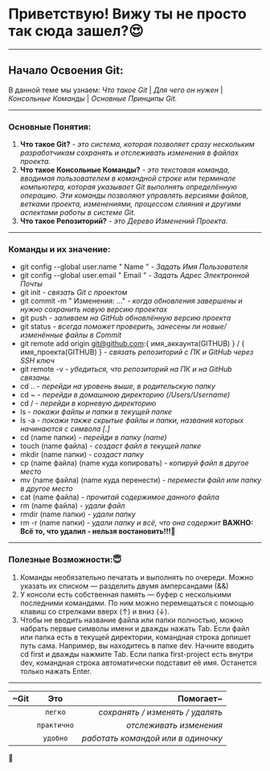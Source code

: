 # **Приветствую! Вижу ты не просто так сюда зашел?**😍

----

## **Начало Освоения Git:**
В данной теме мы узнаем: *Что такое Git* | *Для чего он нужен* | *Консольные Команды* | *Основные Принципы Git.*
 
----

### **Основные Понятия:**
1. **Что такое Git?** - *это система, которая позволяет сразу нескольким разработчикам сохранять и отслеживать изменения в файлах проекта.*
2. **Что такое Консольные Команды?** - *это текстовая команда, вводимая пользователем в командной строке или терминале компьютера, которая указывает Git выполнять определённую операцию. Эти команды позволяют управлять версиями файлов, ветками проекта, изменениями, процессом слияния и другими аспектами работы в системе Git.*
3. **Что такое Репозиторий?** - *это Дерево Изменений Проекта.*

----

### **Команды и их значение:**
+ git config --global user.name " Name " - *Задать Имя Пользователя*
+ git config --global user.email " Email " - *Задать Адрес Электронной Почты*
+ git init - *связать Git с проектом*
+ git commit -m " Изменения: ..." - *когда обновления завершены и нужно сохранить новую версию проектах*
+ git push - *заливаем на GitHub обновлённую версию проекта*
+ git status - *всегда поможет проверить, занесены ли новые/изменённые файлы в Commit*
+ git remote add origin git@github.com:{   имя_аккаунта(GITHUB)   } / {   имя_проекта(GITHUB)   } - *связать репозиторий с ПК и GitHub через SSH ключ*
+ git remote -v - *убедиться, что репозиторий на ПК и на GitHub связаны.*
+ cd ..  - *перейди на уровень выше, в родительскую папку*
+ cd ~  - *перейди в домашнюю директорию (/Users/Username)*
+ cd /  -  *перейди в корневую директорию*
+ ls -  *покажи файлы и папки в текущей папке*
+ ls -a  - *покажи также скрытые файлы и папки, названия которых начинаются с символа [.]*
+ cd (name папки)  - *перейди в папку (name)*
+ touch (name файла)  - *создаст файл в текущей папке*
+ mkdir (name папки)  - *создаст папку*
+ cp (name файла) (name куда копировать) - *копируй файл в другое место*
+ mv (name файла) (name куда перенести) - *перемести файл или папку в другое место*
+ cat (name файла) - *прочитай содержимое данного файла*
+ rm (name файла) - *удали файл*
+ rmdir (name папки) - *удали папку*
+ rm -r (name папки) - *удали папку и всё, что она содержит*
**ВАЖНО: Всё то, что удалил - __нельзя востановить!!!📍__**  
  

----

### **Полезные Возможности:😇**
1. Команды необязательно печатать и выполнять по очереди. Можно указать их списком — разделить двумя амперсандами (&&)
2. У консоли есть собственная память — буфер с несколькими последними командами. По ним можно перемещаться с помощью клавиш со стрелками вверх (↑) и вниз (↓).
3. Чтобы не вводить название файла или папки полностью, можно набрать первые символы имени и дважды нажать Tab. Если файл или папка есть в текущей директории, командная строка допишет путь сама.
Например, вы находитесь в папке dev. Начните вводить cd first и дважды нажмите Tab. Если папка first-project есть внутри dev, командная строка автоматически подставит её имя. Останется только нажать Enter.

----


| ~Git  | Это | Помогает~ |
| ------------- |:------------------:| -----:|
|      | `легко` | *сохранять / изменять / удалять* |
|      | `практично` | *отслеживать изменения* |
|      | `удобно` | *работать командой или в одиночку* |  
💩
